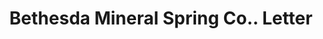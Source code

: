 ---
doi: 10.7916/D81R82PR
date_other: '1880'
date_other_textual: 1880-1889
form: correspondence
genre:
- Letters (correspondence)
name:
- Bethesda Mineral Spring Co.
object_in_context_url: https://biggert.cul.columbia.edu/items/view/ave_biggert_01622
subject_hierarchical_geographic:
- Waukesha, Wisconsin, United States
subject_name:
- Bethesda Mineral Spring Co.
title: Bethesda Mineral Spring Co.. Letter
sort_title: Bethesda Mineral Spring Co.. Letter
call_number: ave_biggert_01622
coordinates:
- 43.01166666666666,-88.23166666666667
pid: ave_biggert_01622
identifiers: ave_biggert_01622
canvas_id: ldpd:396881
permalink: "/items/ave_biggert_01622/"
layout: iiif-image-page
---